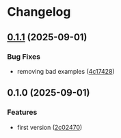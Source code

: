 # Changelog

## [0.1.1](https://github.com/codibre/js-utils/compare/js-tuple@0.1.0...${npm.name}@0.1.1) (2025-09-01)

### Bug Fixes

* removing bad examples ([4c17428](https://github.com/codibre/js-utils/commit/4c17428afccd74653e889c31fd39ae0728c49b50))

## 0.1.0 (2025-09-01)

### Features

* first version ([2c02470](https://github.com/codibre/js-utils/commit/2c024709c7dd1c0f900abbc4abbcabbb31b2b577))
